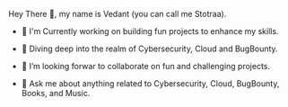 Hey There :wave:, my name is Vedant (you can call me Stotraa).

- 🔭 I'm Currently working on building fun projects to enhance my skills.

- 🌱 Diving deep into the realm of Cybersecurity, Cloud and BugBounty.

- 👯 I’m looking forwar to collaborate on fun and challenging projects.

- 💬 Ask me about anything related to Cybersecurity, Cloud, BugBounty, Books, and Music.

<!-- 🤔 I’m looking for help with 
- 💬 Ask me about ...
- 📫 How to reach me: ...
- 😄 Pronouns: ...
- ⚡ Fun fact: ...
-->
